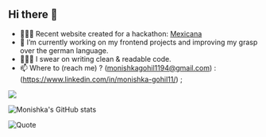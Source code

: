 ## Hi there 👋

- 👩🏻‍💻 Recent website created for a hackathon: [Mexicana](https://mexicana-el-hackathon.vercel.app/)
- 🌱 I’m currently working on my frontend projects and improving my grasp over the german language.
- 👩🏻‍🏫 I swear on writing clean & readable code.
- 📫 Where to (reach me) ? (monishkagohil1194@gmail.com) : (https://www.linkedin.com/in/monishka-gohil11/) ;


![](https://visitor-badge.glitch.me/badge?page_id=iampavangandhi.iampavangandhi&style=flat-square&color=0088cc)

![Monishka's GitHub stats](https://github-readme-stats.vercel.app/api?username=Monishka11&count_private=true&theme=highcontrast&show_icons=true)

![Quote](https://github-readme-quotes.herokuapp.com/quote?theme=dark)



<!--
**Monishka11/Monishka11** is a ✨ _special_ ✨ repository because its `README.md` (this file) appears on your GitHub profile.

Here are some ideas to get you started:

- 🔭 I’m currently working on ...
- 🌱 I’m currently learning ...
- 👯 I’m looking to collaborate on ...
- 🤔 I’m looking for help with ...
- 💬 Ask me about ...
- 📫 How to reach me: ...
- 😄 Pronouns: ...
- ⚡ Fun fact: ...


- 💬 Ask me about my interest in basic law, we may end up working together.

- ![Metrics](https://metrics.lecoq.io/Monishka11?template=classic&config.timezone=Europe%2FBerlin)

![](https://visitor-badge.glitch.me/badge?page_id=iampavangandhi.iampavangandhi&style=flat-square&color=0088cc)

![Quote](https://github-readme-quotes.herokuapp.com/quote?theme=dark&animation=grow_out_in)


[![Top Langs](https://github-readme-stats.vercel.app/api/top-langs/?username=Monishka11&langs_count=10&theme=highcontrast&show_icons=true)](https://github.com/Monishka11/github-readme-stats)



![Monishka's github stats](https://github-readme-stats.vercel.app/api?username=Monishka11)

For language pie chart: 
<iframe width="600" height="600" src="https://ionicabizau.github.io/github-profile-languages/api.html?Monishka11" frameborder="0"></iframe>

For adding tools and it's names:
![](https://img.shields.io/badge/<WORD_ON_LEFT>-<WORD_ON_RIGHT>-informational?style=flat&logo=<LOGO_NAME>&logoColor=white&color=2bbc8a)



-->
